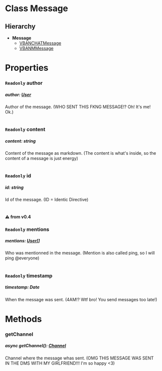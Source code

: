 # **Class Message**

## Hierarchy

-   **Message**
    -   [VBANCHATMessage](/docs/Classes/VBANCHATMessage.md)
    -   [VBANMMessage](/docs/Classes/VBANMMessage.md)

#

# Properties

### `Readonly` **author**

##### author: [User](/docs/Classes/User.md)

Author of the message. (WHO SENT THIS FKNG MESSAGE!? Oh! It's me! Ok.)

#

### `Readonly` **content**

##### content: string

Content of the message as markdown. (The content is what's inside, so the content of a message is just energy)

#

### `Readonly` **id**

##### id: string

Id of the message. (ID = Identic Directive)

#

#### :warning: from v0.4

### `Readonly` **mentions**

##### mentions: [User](/docs/Classes/User.md)[]

Who was mentionned in the message. (Mention is also called ping, so I will ping @everyone)

#

### `Readonly` **timestamp**

##### timestamp: Date

When the message was sent. (4AM!? Wtf bro! You send messages too late!)

#
# Methods

### **getChannel**

##### async getChannel(): [Channel](/docs/Classes/Channel.md)

Channel where the message whas sent. (OMG THIS MESSAGE WAS SENT IN THE DMS WITH MY GIRLFRIEND!!! I'm so happy <3)

#